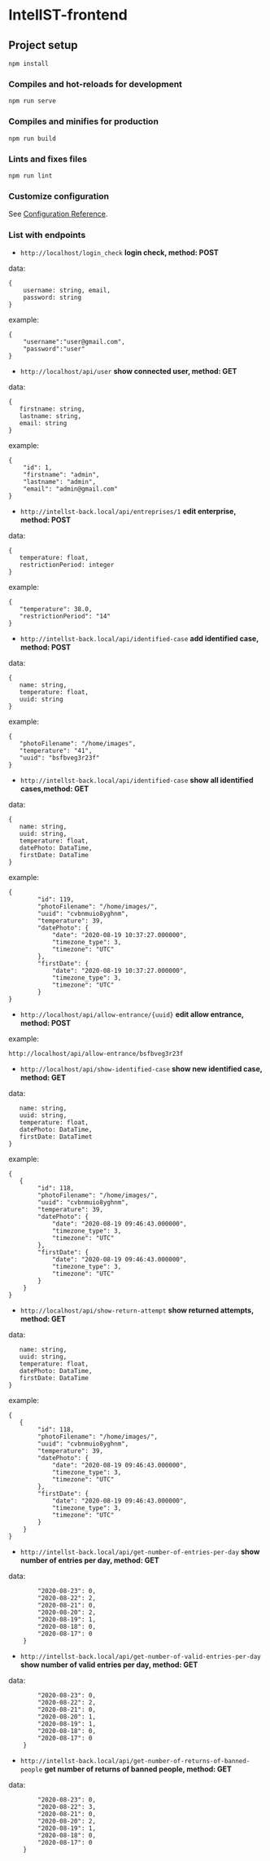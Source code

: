 # IntellST-frontend

## Project setup

```
npm install
```

### Compiles and hot-reloads for development

```
npm run serve
```

### Compiles and minifies for production

```
npm run build
```

### Lints and fixes files

```
npm run lint
```

### Customize configuration

See [Configuration Reference](https://cli.vuejs.org/config/).

### List with endpoints 


* ` http://localhost/login_check ` **login  check, method: POST**

data:
```
{
    username: string, email,
    password: string
}
```

example:
```
{
    "username":"user@gmail.com",
    "password":"user"
}
```

* ` http://localhost/api/user ` **show connected user, method: GET**

data:
```
{
   firstname: string,
   lastname: string,
   email: string
}
```

example:
```
{
    "id": 1,
    "firstname": "admin",
    "lastname": "admin",
    "email": "admin@gmail.com"
}
```   

* ` http://intellst-back.local/api/entreprises/1 ` **edit enterprise, method: POST**

data:
```
{
   temperature: float,
   restrictionPeriod: integer
}
```

example: 
```
{
   "temperature": 38.0,
   "restrictionPeriod": "14"
}
```

* ` http://intellst-back.local/api/identified-case ` **add identified case, method: POST**

data:
```
{
   name: string,
   temperature: float,
   uuid: string
}
```

example:
```
{
   "photoFilename": "/home/images",
   "temperature": "41",
   "uuid": "bsfbveg3r23f"
}
```

* ` http://intellst-back.local/api/identified-case ` **show all identified cases,method: GET**

data:
```
{
   name: string,
   uuid: string,
   temperature: float,
   datePhoto: DataTime,
   firstDate: DataTime  
}
```

example: 
```
{
        "id": 119,
        "photoFilename": "/home/images/",
        "uuid": "cvbnmuio8yghnm",
        "temperature": 39,
        "datePhoto": {
            "date": "2020-08-19 10:37:27.000000",
            "timezone_type": 3,
            "timezone": "UTC"
        },
        "firstDate": {
            "date": "2020-08-19 10:37:27.000000",
            "timezone_type": 3,
            "timezone": "UTC"
        }
}
```

* ` http://localhost/api/allow-entrance/{uuid} ` **edit allow entrance, method: POST**

example:

` http://localhost/api/allow-entrance/bsfbveg3r23f `

* ` http://localhost/api/show-identified-case ` **show new identified case, method: GET**

data:
```{
   name: string,
   uuid: string,
   temperature: float,
   datePhoto: DataTime,
   firstDate: DataTimet
}
```

example:
```
{
   {
        "id": 118,
        "photoFilename": "/home/images/",
        "uuid": "cvbnmuio8yghnm",
        "temperature": 39,
        "datePhoto": {
            "date": "2020-08-19 09:46:43.000000",
            "timezone_type": 3,
            "timezone": "UTC"
        },
        "firstDate": {
            "date": "2020-08-19 09:46:43.000000",
            "timezone_type": 3,
            "timezone": "UTC"
        }
    }
}
```

* ` http://localhost/api/show-return-attempt ` **show returned attempts, method: GET**

data:
``` {
   name: string,
   uuid: string,
   temperature: float,
   datePhoto: DataTime,
   firstDate: DataTime
} 
```
example:
```
{
   {
        "id": 118,
        "photoFilename": "/home/images/",
        "uuid": "cvbnmuio8yghnm",
        "temperature": 39,
        "datePhoto": {
            "date": "2020-08-19 09:46:43.000000",
            "timezone_type": 3,
            "timezone": "UTC"
        },
        "firstDate": {
            "date": "2020-08-19 09:46:43.000000",
            "timezone_type": 3,
            "timezone": "UTC"
        }
    }
}
```

* ` http://intellst-back.local/api/get-number-of-entries-per-day ` **show number of entries per day, method: GET**

data:
``` {
        "2020-08-23": 0,
        "2020-08-22": 2,
        "2020-08-21": 0,
        "2020-08-20": 2,
        "2020-08-19": 1,
        "2020-08-18": 0,
        "2020-08-17": 0
    }
```

* ` http://intellst-back.local/api/get-number-of-valid-entries-per-day ` **show number of valid entries per day, method: GET**

data:
``` {
        "2020-08-23": 0,
        "2020-08-22": 2,
        "2020-08-21": 0,
        "2020-08-20": 1,
        "2020-08-19": 1,
        "2020-08-18": 0,
        "2020-08-17": 0
    }
```

* ` http://intellst-back.local/api/get-number-of-returns-of-banned-people ` **get number of returns of banned people, method: GET**

data:
``` {
        "2020-08-23": 0,
        "2020-08-22": 3,
        "2020-08-21": 0,
        "2020-08-20": 2,
        "2020-08-19": 1,
        "2020-08-18": 0,
        "2020-08-17": 0
    }
```
